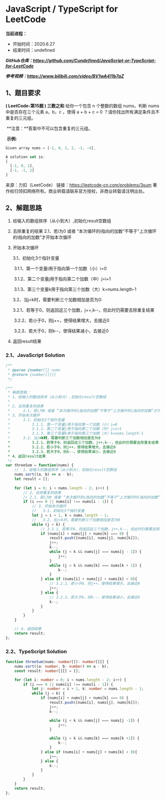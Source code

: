 # JavaScript / TypeScript for LeetCode 
**当前进程：**

 - 开始时间：2020.6.27 
 - 结束时间：undefined

***GitHub仓库：https://github.com/Cundefined/JavaScript-or-TypeScript-for-LeetCode***

***参考视频：https://www.bilibili.com/video/BV1wA411b7qZ***

## 1、题目要求
**( LeetCode-第15题 )  三数之和**
       给你一个包含 n 个整数的数组 nums，判断 nums 中是否存在三个元素 a，b，c ，使得 a + b + c = 0 ？请你找出所有满足条件且不重复的三元组。

​      **注意：**答案中不可以包含重复的三元组。

​	  **示例:**

```javascript
Given array nums = [-1, 0, 1, 2, -1, -4],

A solution set is:
[
  [-1, 0, 1],
  [-1, -1, 2]
]
```
来源：力扣（LeetCode）
链接：https://leetcode-cn.com/problems/3sum
著作权归领扣网络所有。商业转载请联系官方授权，非商业转载请注明出处。

## 2、解题思路

 1. 给输入的数组排序（从小到大）,初始化result空数组

 2. 去除重复的结果
 	2.1、若i为0 或者 “本次循环的i指向的加数”不等于“上次循环的i指向的加数”才开始本次循环

 3. 开始本次循环

      3.1、初始化3个指针变量 

      ​	3.1.1、第一个变量i用于指向第一个加数（小）i=0

      ​	3.1.2、第二个变量j用于指向第二个加数（中）j=i+1

      ​	3.1.3、第三个变量k用于指向第三个加数（大）k=nums.length-1

      3.2、当j<k时，需要判断三个加数相加是否为0:

      ​	3.2.1、若等于0，则返回这三个加数，j++,k--，但此时仍需要去除重复结果

      ​	3.2.2、若小于0，则j++，使得结果增大，去接近0

      ​	3.2.3、若大于0，则k--，使得结果减小，去接近0

 4. 返回result结果


### 2.1、JavaScript Solution

```javascript
/**
 * @param {number[]} nums
 * @return {number[][]}
 */

/**
 * 解题思路：
 * 1、给输入的数组排序（从小到大）,初始化result空数组
 *      
 * 2、去除重复的结果
 *      2.1、若i为0 或者 “本次循环的i指向的加数”不等于“上次循环的i指向的加数”才开始本次循环
 * 3、开始本次循环
 *      3.1、初始化3个指针变量 
 *          3.1.1、第一个变量i用于指向第一个加数（小）i=0
 *          3.1.2、第二个变量j用于指向第二个加数（中）j=i+1
 *          3.1.3、第三个变量k用于指向第三个加数（大）k=nums.length-1
 *      3.2、当j<k时，需要判断三个加数相加是否为0
 *          3.2.1、若等于0，则返回这三个加数，j++,k--，但此时仍需要去除重复结果
 *          3.2.2、若小于0，则j++，使得结果增大，去接近0
 *          3.2.3、若大于0，则k--，使得结果减小，去接近0
 * 4、返回result结果     
 */
var threeSum = function(nums) {
    //  1、给输入的数组排序（从小到大），初始化result空数组
    nums.sort((a, b) => a - b);
    let result = [];
    
    for (let i = 0; i < nums.length - 2; i++) {
        // 2、去除重复的结果
        // 2.1、若i为0 或者 “本次循环的i指向的加数”不等于“上次循环的i指向的加数”才开始本次循环
        if (i === 0 || nums[i] !== nums[i - 1]) {
            // 3、开始本次循环
            //   3.1、初始化3个指针变量 
            let j = i + 1, k = nums.length - 1;
            //   3.2、当j<k时，需要判断三个加数相加是否为0
            while (j < k) {
                // 3.2.1、若等于0，则返回这三个加数，j++,k--，但此时仍需要去除重复结果
                if (nums[i] + nums[j] + nums[k] === 0) {
                    result.push([nums[i], nums[j], nums[k]]);
                    j++;
                    k--;
                    while (j < k && nums[j] === nums[j - 1]) {
                        j++;
                    }
                    while (j < k && nums[k] === nums[k + 1]) {
                        k--;
                    }
                } else if (nums[i] + nums[j] + nums[k] < 0){
                    // 3.2.2、若小于0，则j++，使得结果增大，去接近0
                    j++;
                } else {
                    // 3.2.3、若大于0，则k--，使得结果减小，去接近0
                    k--;
                }
            }
        }
    }

    // 4、返回结果  
    return result;
};
```


### 2.2、TypeScript Solution

```typescript
function threeSum(nums: number[]): number[][] {
    nums.sort((a: number, b: number) => a - b);
    const result: number[][] = [];

    for (let i: number = 0; i < nums.length - 2; i++) {
        if (i === 0 || nums[i] !== nums[i - 1]) {
            let j: number = i + 1, k: number = nums.length - 1;
            while (j < k) {
                if (nums[i] + nums[j] + nums[k] === 0) {
                    result.push([nums[i], nums[j], nums[k]]);
                    j++;
                    k--;

                    while (j < k && nums[j] === nums[j -1]) {
                        j++;
                    }

                    while (j < k && nums[k] === nums[k +1]) {
                        k--;
                    }
                } else if (nums[i] + nums[j] + nums[k] < 0){
                    j++;
                } else {
                    k--;
                }
            } 
        }
    }
    return result;
};
```
